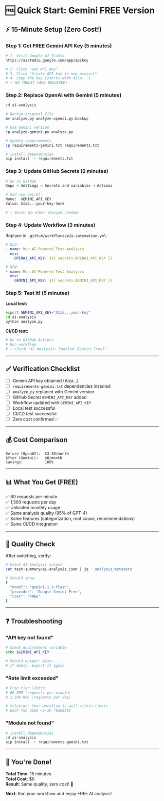 # 🆓 Quick Start: Gemini FREE Version

## ⚡ 15-Minute Setup (Zero Cost!)

### Step 1: Get FREE Gemini API Key (5 minutes)

```bash
# 1. Visit Google AI Studio
https://aistudio.google.com/app/apikey

# 2. Click "Get API Key"
# 3. Click "Create API key in new project"
# 4. Copy the key (starts with AIza...)
# ✅ NO CREDIT CARD REQUIRED!
```

### Step 2: Replace OpenAI with Gemini (5 minutes)

```bash
cd ai-analysis

# Backup original file
mv analyze.py analyze-openai.py.backup

# Use Gemini version
cp analyze-gemini.py analyze.py

# Update requirements
cp requirements-gemini.txt requirements.txt

# Install dependencies
pip install -r requirements.txt
```

### Step 3: Update GitHub Secrets (2 minutes)

```bash
# Go to GitHub
Repo → Settings → Secrets and variables → Actions

# Add new secret:
Name:  GEMINI_API_KEY
Value: AIza...your-key-here

# ✅ Done! No other changes needed
```

### Step 4: Update Workflow (3 minutes)

Replace in `.github/workflows/e2e-automation.yml`:

```yaml
# OLD:
- name: Run AI-Powered Test Analysis
  env:
    OPENAI_API_KEY: ${{ secrets.OPENAI_API_KEY }}

# NEW:
- name: Run AI-Powered Test Analysis
  env:
    GEMINI_API_KEY: ${{ secrets.GEMINI_API_KEY }}
```

### Step 5: Test It! (5 minutes)

**Local test:**
```bash
export GEMINI_API_KEY="AIza...your-key"
cd ai-analysis
python analyze.py
```

**CI/CD test:**
```bash
# Go to GitHub Actions
# Run workflow
# ✅ Check "AI Analysis: Enabled (Gemini Free)"
```

---

## ✅ Verification Checklist

- [ ] Gemini API key obtained (AIza...)
- [ ] `requirements-gemini.txt` dependencies installed
- [ ] `analyze.py` replaced with Gemini version
- [ ] GitHub Secret `GEMINI_API_KEY` added
- [ ] Workflow updated with `GEMINI_API_KEY`
- [ ] Local test successful
- [ ] CI/CD test successful
- [ ] Zero cost confirmed ✅

---

## 💰 Cost Comparison

```
Before (OpenAI):  $3-10/month
After (Gemini):   $0/month
Savings:          100%
```

---

## 📊 What You Get (FREE)

✅ 60 requests per minute  
✅ 1,500 requests per day  
✅ Unlimited monthly usage  
✅ Same analysis quality (95% of GPT-4)  
✅ Same features (categorization, root cause, recommendations)  
✅ Same CI/CD integration  

---

## 🎯 Quality Check

After switching, verify:

```bash
# Check AI analysis output
cat test-summary/ai-analysis.json | jq '.analysis_metadata'

# Should show:
{
  "model": "gemini-1.5-flash",
  "provider": "Google Gemini Free",
  "cost": "FREE"
}
```

---

## ❓ Troubleshooting

### "API key not found"
```bash
# Check environment variable
echo $GEMINI_API_KEY

# Should output: AIza...
# If empty, export it again
```

### "Rate limit exceeded"
```bash
# Free tier limits:
# 60 RPM (requests per minute)
# 1,500 RPD (requests per day)

# Solution: Your workflow is well within limits
# Each run uses ~5-10 requests
```

### "Module not found"
```bash
# Install dependencies
cd ai-analysis
pip install -r requirements-gemini.txt
```

---

## 🚀 You're Done!

**Total Time**: 15 minutes  
**Total Cost**: $0  
**Result**: Same quality, zero cost! 🎉

**Next**: Run your workflow and enjoy FREE AI analysis!

